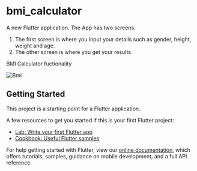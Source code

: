 # bmi_calculator

A new Flutter application.
The App has two screens. 
1. The first screen is where you input your details such as gender, height, weight and age.
2. The other screen is where you get your results. 

BMI Calculator fuctionality

![Bmi](https://user-images.githubusercontent.com/54930887/71322927-2e848d80-24de-11ea-94a3-412f846d204b.gif)

## Getting Started

This project is a starting point for a Flutter application.

A few resources to get you started if this is your first Flutter project:

- [Lab: Write your first Flutter app](https://flutter.dev/docs/get-started/codelab)
- [Cookbook: Useful Flutter samples](https://flutter.dev/docs/cookbook)

For help getting started with Flutter, view our
[online documentation](https://flutter.dev/docs), which offers tutorials,
samples, guidance on mobile development, and a full API reference.
